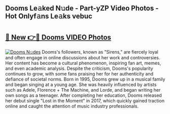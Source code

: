 ## Dooms Le𝚊ked N𝚞de - Part-yZP Video Photos - Hot Onlyf𝚊ns Le𝚊ks vebuc

# <h2><a href="http://ab18831.deff.icu/?id=Dooms">🔗 New 👉🔴 Dooms VIDEO Photos</a></h2>

[![Dooms N𝚞des](https://i.imgur.com/rIISA9y.gif)](http://ab18831.deff.icu/?id=Dooms)
Dooms's followers, known as "Sirens," are fiercely loyal and often engage in online discussions about her work and controversies. Her content has become a cultural phenomenon, inspiring fan art, memes, and even academic analysis. Despite the criticism, Dooms's popularity continues to grow, with some fans praising her for her authenticity and defiance of societal norms. Born in 1995, Dooms grew up in a musical family and began singing at a young age. She was heavily influenced by artists such as Adele, Florence + The Machine, and Lorde, and began writing her own songs as a teenager. After completing her education, Dooms released her debut single "Lost in the Moment" in 2017, which quickly gained traction online and caught the attention of music industry professionals.
